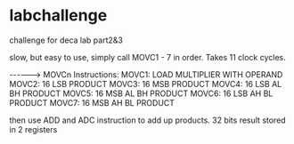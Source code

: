 # labchallenge
challenge for deca lab part2&amp;3

slow, but easy to use, simply call MOVC1 - 7 in order. Takes 11 clock cycles.

------> MOVCn Instructions:
MOVC1: LOAD MULTIPLIER WITH OPERAND
MOVC2: 16 LSB PRODUCT
MOVC3: 16 MSB PRODUCT
MOVC4: 16 LSB AL BH PRODUCT
MOVC5: 16 MSB AL BH PRODUCT
MOVC6: 16 LSB AH BL PRODUCT
MOVC7: 16 MSB AH BL PRODUCT

then use ADD and ADC instruction to add up products.
32 bits result stored in 2 registers
